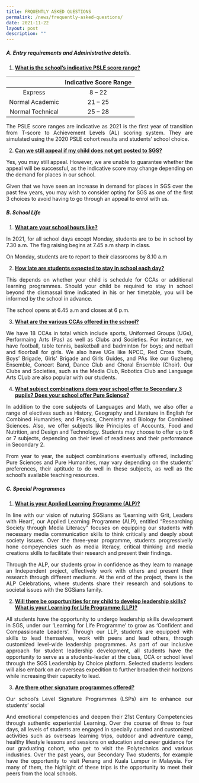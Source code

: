 ```yaml
---
title: FRQUENTLY ASKED QUESTIONS
permalink: /news/frequently-asked-questions/
date: 2021-11-22
layout: post
description: ""
---
```

##### A. Entry requirements and Administrative details.

1. <strong><u> What is the school’s indicative PSLE score range?</u></strong>

|                  | Indicative Score Range |
|:----------------:|:----------------------:|
|      Express     |         8 – 22         |
|  Normal Academic |         21 – 25        |
| Normal Technical |         25 – 28        |

<p style="text-align: justify;"> The PSLE score ranges are indicative as 2021 is the first year of transition from T-score to Achievement Levels (AL) scoring system. They are simulated using the 2020 PSLE cohort results and students’ school choice. </p>

2. <strong><u>Can we still appeal if my child does not get posted to SGS?</u></strong>

<p style="text-align: justify;">Yes, you may still appeal. However, we are unable to guarantee whether the appeal will be successful, as the indicative score may change depending on the demand for places in our school. </p>

<p style="text-align: justify;"> Given that we have seen an increase in demand for places in SGS over the past few years, you may wish to consider opting for SGS as one of the first 3 choices to avoid having to go through an appeal to enrol with us.</p>

##### B. School Life

1.  <strong> <u>What are your school hours like?</u></strong>

<p style="text-align: justify;"> In 2021, for all school days except Monday, students are to be in school by 7.30 a.m. The flag raising begins at 7.45 a.m sharp in class. </p>

On Monday, students are to report to their classrooms by 8.10 a.m

2.  <strong> <u>How late are students expected to stay in school each day?</u></strong>

<p style="text-align: justify;"> This depends on whether your child is schedule for CCAs or additional learning programmes. Should your child be required to stay in school beyond the dismassal time indicated in his or her timetable, you will be informed by the school in advance. </p>

The school opens at 6.45 a.m and closes at 6 p.m.

3.  <strong> <u>What are the various CCAs offered in the school?</u></strong>

<p style="text-align: justify;"> We have 18 CCAs in total which include sports, Uniformed Groups (UGs), Performaing Arts (Pas) as well as Clubs and Societies. For instance, we have football, table tennis, basketball and badminton for boys; and netball and floorball for girls. We also have UGs like NPCC, Red Cross Youth, Boys’ Brigade, Girls’ Brigade and Girls Guides, and PAs like our Guzheng Ensemble, Concert Band, Dance Club and Choral Ensemble (Choir). Our Clubs and Societies, such as the Media Club, Robotics Club and Language Arts CLub are also popular with our students. </p>

4.  <strong> <u>What subject combinations does your school offer to Secondary 3 pupils? Does your school offer Pure Science?</u></strong>

<p style="text-align: justify;"> In addition to the core subjects of Languages and Math, we also offer a range of electives such as History, Geography and Literature in English for Combined Humanities; and Physics, Chemistry and Biology for Combined Sciences. Also, we offer subjects like Principles of Accounts, Food and Nutrition, and Design and Technology. Students may choose to offer up to 6 or 7 subjects, depending on their level of readiness and their performance in Secondary 2. </p>

<p style="text-align: justify;">From year to year, the subject combinations eventually offered, including Pure Sciences and Pure Humanities, may vary depending on the students’ preferences, their aptitude to do well in these subjects, as well as the school’s available teaching resources. </p>

##### C. Special Programmes

1.  <strong> <u>What is your Applied Learning Programme (ALP)?</u></strong>

<p style="text-align: justify;"> In line with our vision of nuturing SGSians as ‘Learning with Grit, Leaders with Heart’, our Applied Learning Programme (ALP), entitled “Researching Society through Media Literacy” focuses on equipping our students with necessary media communication skills to think critically and deeply about society issues. Over the three-year programme, students progressivelly hone compeyencies such as media literacy, critical thinking and media creations skills to facilitate their research and present their findings. </p>

<p style="text-align: justify;"> Through the ALP, our students grow in confidence as they learn to manage an Independent project, effectively work with others and present their research through different mediums. At the end of the project, there is the ALP Celebrations, where students share their research and solutions to societal issues with the SGSians family. </p>

2.  <strong> <u>Will there be opportunities for my child to develop leadership skills? What is your Learning for Life Programme (LLP)?</u></strong>

<p style="text-align: justify;"> All students have the opportunity to undergo leadership skills development in SGS, under our ‘Learning for Life Programme’ to grow as ‘Confident and Compassionate Leaders’. Through our LLP, students are equipped with skills to lead themselves, work with peers and lead others, through customized level-wide leadership programmes. As part of our inclusive approach for student leadership development, all students have the opportunity to serve as a students-leader at the class, CCA or school level through the SGS Leadership by Choice platform. Selected students leaders will also embark on an overseas expedition to further broaden their horizons while increasing their capacity to lead. </p>

3.  <strong> <u>Are there other signature programmes offered?</u></strong>

<p style="text-align: justify;"> Our school’s Level Signature Programmes (LSPs) aim to enhance our students’ social </p>

<p style="text-align: justify;"> And emotional competencies and deepen their 21st Century Competencies through authentic experiential Learning. Over the course of three to four days, all levels of students are engaged in specially curated and customized activities such as overseas learning trips, outdoor and adventure camp, healthy lifestyle lessons and sessions on education and career guidance for our graduating cohort, who get to visit the Polytechnics and various industries. Over the past years, our Secondary Two students, for example have the opportunity to visit Penang and Kuala Lumpur in Malaysia. For many of them, the highlight of these trips is the opportunity to meet their peers from the local schools. </p>